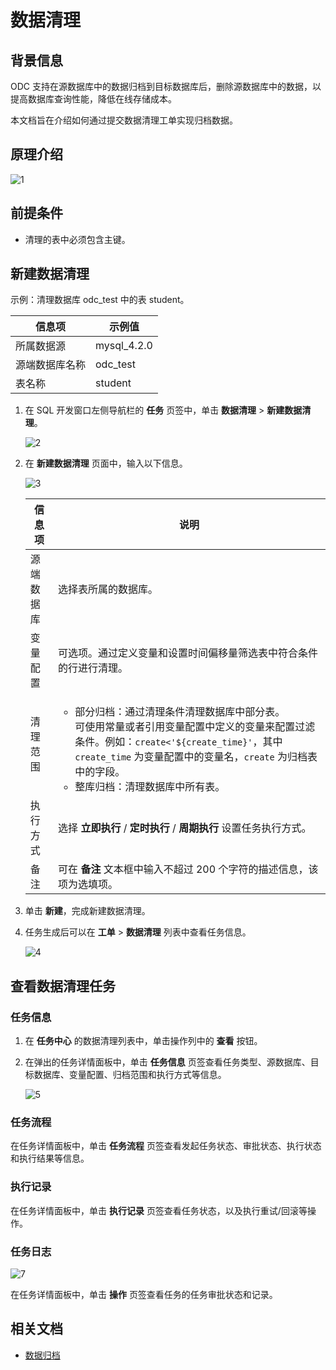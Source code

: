 # 数据清理

## 背景信息

ODC 支持在源数据库中的数据归档到目标数据库后，删除源数据库中的数据，以提高数据库查询性能，降低在线存储成本。

本文档旨在介绍如何通过提交数据清理工单实现归档数据。

## 原理介绍

![1](https://obbusiness-private.oss-cn-shanghai.aliyuncs.com/doc/img/odc/420/1300.data-Lifecycle-management/1.data-archiving/1.png)

## 前提条件

- 清理的表中必须包含主键。

## 新建数据清理

示例：清理数据库 odc_test 中的表 student。

| 信息项 | 示例值 |
| ------ | ------ |
|所属数据源|mysql_4.2.0 |
|源端数据库名称|odc_test|
|表名称|student|

1. 在 SQL 开发窗口左侧导航栏的 **任务** 页签中，单击 **数据清理** > **新建数据清理**。

   ![2](https://obbusiness-private.oss-cn-shanghai.aliyuncs.com/doc/img/odc/420/1300.data-Lifecycle-management/2.data-cleaning/2.png)

3. 在 **新建数据清理** 页面中，输入以下信息。

   ![3](https://obbusiness-private.oss-cn-shanghai.aliyuncs.com/doc/img/odc/421/800.data-Lifecycle-management/200.data-cleaning/3.png)

   |  信息项   |说明|
   |--------|-------|
   | 源端数据库    | 选择表所属的数据库。|
   | 变量配置   |可选项。通过定义变量和设置时间偏移量筛选表中符合条件的行进行清理。|
   | 清理范围 | <ul><li>部分归档：通过清理条件清理数据库中部分表。<br>可使用常量或者引用变量配置中定义的变量来配置过滤条件。例如：`create<'${create_time}'`，其中 `create_time` 为变量配置中的变量名，`create` 为归档表中的字段。</li><li>整库归档：清理数据库中所有表。</li></ul>|
   |执行方式|选择 **立即执行** / **定时执行** / **周期执行** 设置任务执行方式。|
   | 备注   | 可在 **备注** 文本框中输入不超过 200 个字符的描述信息，该项为选填项。|                                                    
3. 单击 **新建**，完成新建数据清理。

4. 任务生成后可以在 **工单** > **数据清理** 列表中查看任务信息。
    
    ![4](https://obbusiness-private.oss-cn-shanghai.aliyuncs.com/doc/img/odc/420/1300.data-Lifecycle-management/2.data-cleaning/4.png)

## 查看数据清理任务

### 任务信息 

1. 在 **任务中心** 的数据清理列表中，单击操作列中的 **查看** 按钮。

2. 在弹出的任务详情面板中，单击 **任务信息** 页签查看任务类型、源数据库、目标数据库、变量配置、归档范围和执行方式等信息。

   ![5](https://obbusiness-private.oss-cn-shanghai.aliyuncs.com/doc/img/odc/420/1300.data-Lifecycle-management/2.data-cleaning/5.png)

### 任务流程 


在任务详情面板中，单击 **任务流程** 页签查看发起任务状态、审批状态、执行状态和执行结果等信息。


### 执行记录 

在任务详情面板中，单击 **执行记录** 页签查看任务状态，以及执行重试/回滚等操作。

### 任务日志 

![7](https://obbusiness-private.oss-cn-shanghai.aliyuncs.com/doc/img/odc/420/1300.data-Lifecycle-management/2.data-cleaning/7.png)

在任务详情面板中，单击 **操作** 页签查看任务的任务审批状态和记录。


## 相关文档

- [数据归档](../800.data-Lifecycle-management/100.data-archiving.md)
